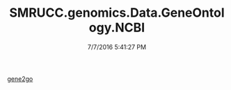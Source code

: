 ﻿---
title: SMRUCC.genomics.Data.GeneOntology.NCBI
date: 7/7/2016 5:41:27 PM
---

[gene2go](T-SMRUCC.genomics.Data.GeneOntology.NCBI.gene2go.html)
